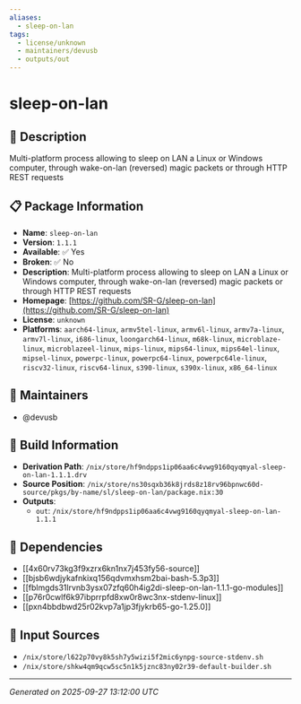 ```yaml
---
aliases:
  - sleep-on-lan
tags:
  - license/unknown
  - maintainers/devusb
  - outputs/out
---
```


# sleep-on-lan

## 📝 Description

Multi-platform process allowing to sleep on LAN a Linux or Windows computer, through wake-on-lan (reversed) magic packets or through HTTP REST requests

## 📋 Package Information

- **Name**: `sleep-on-lan`
- **Version**: `1.1.1`
- **Available**: ✅ Yes
- **Broken**: ✅ No
- **Description**: Multi-platform process allowing to sleep on LAN a Linux or Windows computer, through wake-on-lan (reversed) magic packets or through HTTP REST requests
- **Homepage**: [https://github.com/SR-G/sleep-on-lan](https://github.com/SR-G/sleep-on-lan)
- **License**: `unknown`
- **Platforms**: `aarch64-linux`, `armv5tel-linux`, `armv6l-linux`, `armv7a-linux`, `armv7l-linux`, `i686-linux`, `loongarch64-linux`, `m68k-linux`, `microblaze-linux`, `microblazeel-linux`, `mips-linux`, `mips64-linux`, `mips64el-linux`, `mipsel-linux`, `powerpc-linux`, `powerpc64-linux`, `powerpc64le-linux`, `riscv32-linux`, `riscv64-linux`, `s390-linux`, `s390x-linux`, `x86_64-linux`
## 👥 Maintainers

- @devusb


## 🔧 Build Information

- **Derivation Path**: `/nix/store/hf9ndpps1ip06aa6c4vwg9160qyqmyal-sleep-on-lan-1.1.1.drv`
- **Source Position**: `/nix/store/ns30sqxb36k8jrds8z18rv96bpnwc60d-source/pkgs/by-name/sl/sleep-on-lan/package.nix:30`
- **Outputs**:
  - `out`:  `/nix/store/hf9ndpps1ip06aa6c4vwg9160qyqmyal-sleep-on-lan-1.1.1`

## 🔗 Dependencies

- [[4x60rv73kg3f9xzrx6kn1nx7j453fy56-source]]
- [[bjsb6wdjykafnkixq156qdvmxhsm2bai-bash-5.3p3]]
- [[fblmgds31lrvnb3ysx07zfq60h4ig2di-sleep-on-lan-1.1.1-go-modules]]
- [[p76r0cwlf6k97ibprrpfd8xw0r8wc3nx-stdenv-linux]]
- [[pxn4bbdbwd25r02kvp7a1jp3fjykrb65-go-1.25.0]]

## 📁 Input Sources

- `/nix/store/l622p70vy8k5sh7y5wizi5f2mic6ynpg-source-stdenv.sh`
- `/nix/store/shkw4qm9qcw5sc5n1k5jznc83ny02r39-default-builder.sh`

---
*Generated on 2025-09-27 13:12:00 UTC*
